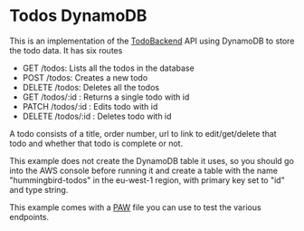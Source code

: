 # Todos DynamoDB

This is an implementation of the [TodoBackend](http://www.todobackend.com/) API using DynamoDB to store the todo data. It has six routes

- GET /todos: Lists all the todos in the database
- POST /todos: Creates a new todo
- DELETE /todos: Deletes all the todos
- GET /todos/:id : Returns a single todo with id
- PATCH /todos/:id : Edits todo with id
- DELETE /todos/:id : Deletes todo with id

A todo consists of a title, order number, url to link to edit/get/delete that todo and whether that todo is complete or not.

This example does not create the DynamoDB table it uses, so you should go into the AWS console before running it and create a table with the name "hummingbird-todos" in the eu-west-1 region, with primary key set to "id" and type string.

This example comes with a [PAW](https://paw.cloud/) file you can use to test the various endpoints.
